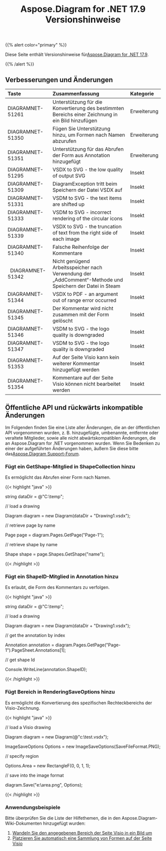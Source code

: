 ﻿---
title: Aspose.Diagram for .NET 17.9 Versionshinweise
type: docs
weight: 40
url: /de/net/aspose-diagram-for-net-17-9-release-notes/
---
{{% alert color="primary" %}} 

 Diese Seite enthält Versionshinweise für[Aspose.Diagram for .NET 17.9](https://www.nuget.org/packages/Aspose.Diagram/17.9.0).

{{% /alert %}} 
## **Verbesserungen und Änderungen**

|**Taste**|**Zusammenfassung**|**Kategorie**|
|:- |:- |:- |
|DIAGRAMNET-51261|Unterstützung für die Konvertierung des bestimmten Bereichs einer Zeichnung in ein Bild hinzufügen|Erweiterung|
|DIAGRAMNET-51350|Fügen Sie Unterstützung hinzu, um Formen nach Namen abzurufen|Erweiterung|
|DIAGRAMNET-51351|Unterstützung für das Abrufen der Form aus Annotation hinzugefügt|Erweiterung|
|DIAGRAMNET-51295|VSDX to SVG - the low quality of output SVG|Insekt|
|DIAGRAMNET-51309|DiagramException tritt beim Speichern der Datei VSDX auf|Insekt|
|DIAGRAMNET-51331|VSDM to SVG - the text items are shifted up|Insekt|
|DIAGRAMNET-51333|VSDM to SVG - incorrect rendering of the circular icons|Insekt|
|DIAGRAMNET-51339|VSDX to SVG - the truncation of text from the right side of each image|Insekt|
|DIAGRAMNET-51340|Falsche Reihenfolge der Kommentare|Insekt|
|` `DIAGRAMNET-51342|Nicht genügend Arbeitsspeicher nach Verwendung der „AddComment“-Methode und Speichern der Datei in Steam|Insekt|
|DIAGRAMNET-51344|VSDX to PDF - an argument out of range error occurred|Insekt|
|DIAGRAMNET-51345|Der Kommentar wird nicht zusammen mit der Form gelöscht|Insekt|
|DIAGRAMNET-51346|VSDM to SVG - the logo quality is downgraded|Insekt|
|DIAGRAMNET-51347|VSDM to SVG - the logo quality is downgraded|Insekt|
|DIAGRAMNET-51353|Auf der Seite Visio kann kein weiterer Kommentar hinzugefügt werden|Insekt|
|DIAGRAMNET-51354|Kommentare auf der Seite Visio können nicht bearbeitet werden|Insekt|
## **Öffentliche API und rückwärts inkompatible Änderungen**
Im Folgenden finden Sie eine Liste aller Änderungen, die an der öffentlichen API vorgenommen wurden, z. B. hinzugefügte, umbenannte, entfernte oder veraltete Mitglieder, sowie alle nicht abwärtskompatiblen Änderungen, die an Aspose.Diagram for .NET vorgenommen wurden. Wenn Sie Bedenken zu einer der aufgeführten Änderungen haben, äußern Sie diese bitte das[Aspose.Diagram Support-Forum](https://forum.aspose.com/c/diagram/17).
### **Fügt ein GetShape-Mitglied in ShapeCollection hinzu**
Es ermöglicht das Abrufen einer Form nach Namen.

{{< highlight "java" >}}

 string dataDir = @"C:\temp\";

// load a drawing

Diagram diagram = new Diagram(dataDir + "Drawing1.vsdx");

// retrieve page by name

Page page = diagram.Pages.GetPage("Page-1");

// retrieve shape by name

Shape shape = page.Shapes.GetShape("name");

{{< /highlight >}}
### **Fügt ein ShapeID-Mitglied in Annotation hinzu**
Es erlaubt, die Form des Kommentars zu verfolgen.

{{< highlight "java" >}}

 string dataDir = @"C:\temp\";

// load a drawing

Diagram diagram = new Diagram(dataDir + "Drawing1.vsdx");

// get the annotation by index

Annotation annotation = diagram.Pages.GetPage("Page-1").PageSheet.Annotations[1];

// get shape Id

Console.WriteLine(annotation.ShapeID);

{{< /highlight >}}
### **Fügt Bereich in RenderingSaveOptions hinzu**
Es ermöglicht die Konvertierung des spezifischen Rechteckbereichs der Visio-Zeichnung.

{{< highlight "java" >}}

 // load a Visio drawing

Diagram diagram = new Diagram(@"c:\\test.vsdx");

ImageSaveOptions Options = new ImageSaveOptions(SaveFileFormat.PNG);

// specify region

Options.Area = new RectangleF(0, 0, 1, 1);

// save into the image format

diagram.Save("e:\\area.png", Options);

{{< /highlight >}}
### **Anwendungsbeispiele**
Bitte überprüfen Sie die Liste der Hilfethemen, die in den Aspose.Diagram-Wiki-Dokumenten hinzugefügt wurden:

1. [Wandeln Sie den angegebenen Bereich der Seite Visio in ein Bild um](https://docs.aspose.com/diagram/net/working-with-images/#convert-specified-area-of-the-visio-page-to-an-image)
1. [Platzieren Sie automatisch eine Sammlung von Formen auf der Seite Visio](/diagram/de/net/auto-space-a-collection-of-shapes-in-the-visio-page/)

